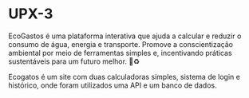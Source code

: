 # UPX-3
EcoGastos é uma plataforma interativa que ajuda a calcular e reduzir o consumo de água, energia e transporte. Promove a conscientização ambiental por meio de ferramentas simples e, incentivando práticas sustentáveis para um futuro melhor. 🌱♻️


Ecogatos é um site com duas calculadoras simples, sistema de login e histórico, onde foram utilizados uma API e um banco de dados.
